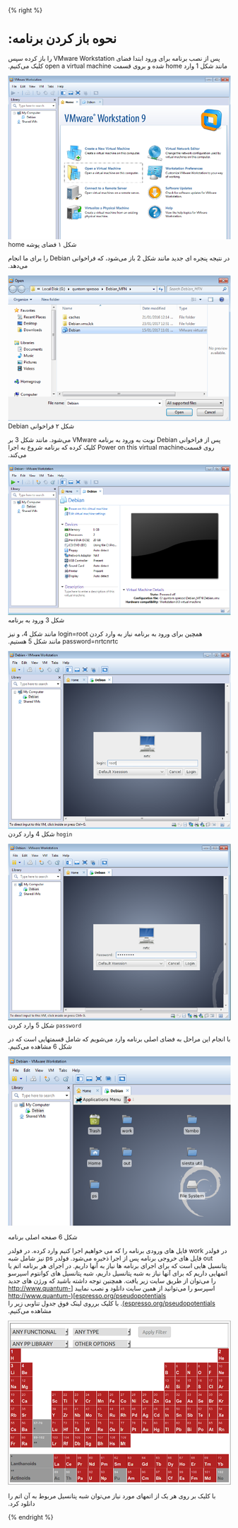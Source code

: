 {% right %}

# ‫نحوه باز کردن برنامه:‬

‫پس از نصب برنامه برای ورود ابتدا فضای VMware Workstation را باز کرده سپس مانند شکل 1 وارد home شده و بروی قسمت open a virtual machine کلیک می‌کنیم.‬

![](/assets/1.png)
‫شکل ۱ فضای پوشه home‬

‫در نتیجه پنجره ای جدید مانند شکل 2 باز می‌شود، که فراخوانی Debian را برای ما انجام می‌دهد.‬

![](/assets/2.png)
‫شکل ۲ فراخوانی Debian‬

‫پس از فراخوانی Debian نوبت به ورود به برنامه VMware می‌شود. مانند شکل 3 بر روی قسمتPower on this virtual machine کلیک کرده که برنامه شروع به اجرا می‌کند.‬

![](/assets/3.png)شکل 3 ورود به برنامه  

‫همچین برای ورود به برنامه نیاز به وارد کردن login=root مانند شکل 4، و نیز password=nrtcnrtc مانند شکل 5 هستیم.‬

![](/assets/4.png)شکل 4 وارد کردن `hogin`

![](/assets/5.png)شکل 5 وارد کردن `password`

‫با انجام این مراحل به فضای اصلی برنامه وارد می‌شویم که شامل قسمتهایی است که در شکل 6 مشاهده می‌کنیم.‬

![](/assets/6.png)

شکل 6 صفحه اصلی برنامه  

‫در فولدر work فایل های ورودی برنامه را که می خواهیم اجرا کنیم وارد کرده. در فولدر out فایل های خروجی برنامه پس از اجرا ذخیره می‌شود. فولدر ps نیز شامل شبه پتانسیل هایی است که برای اجرای برنامه ها نیاز به آنها داریم. در اجرای هر برنامه اتم یا اتمهایی داریم که برای آنها نیاز به شبه پتانسیل داریم، شبه پتانسیل های کوانتوم اسپرسو را می‌توان از طریق سایت زیر یافت. همچنین توجه داشته باشید که ورژن های جدید اسپرسو را می‌توانید از همین سایت دانلود و نصب نمایید
[http://www.quantum-espresso.org/pseudopotentials](http://www.quantum-espresso.org/pseudopotentials).
با کلیک برروی لینک فوق جدول تناوبی زیر را مشاهده می‌کنیم.‬

![](/assets/0.png)

‫با کلیک بر روی هر یک از اتمهای مورد نیاز می‌توان شبه پتانسیل مربوط به آن اتم را دانلود کرد.‬

{% endright %}
